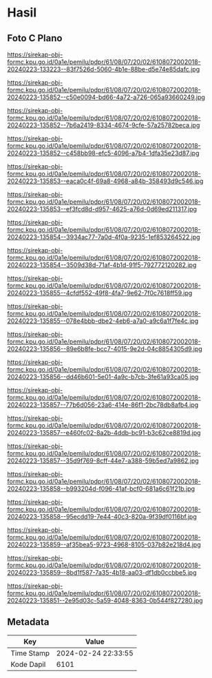 # Hasil

## Foto C Plano

https://sirekap-obj-formc.kpu.go.id/0a1e/pemilu/pdpr/61/08/07/20/02/6108072002018-20240223-133223--83f7526d-5060-4b1e-88be-d5e74e85dafc.jpg

https://sirekap-obj-formc.kpu.go.id/0a1e/pemilu/pdpr/61/08/07/20/02/6108072002018-20240223-135852--c50e0094-bd66-4a72-a726-065a93660249.jpg

https://sirekap-obj-formc.kpu.go.id/0a1e/pemilu/pdpr/61/08/07/20/02/6108072002018-20240223-135852--7b6a2419-8334-4674-9cfe-57a25782beca.jpg

https://sirekap-obj-formc.kpu.go.id/0a1e/pemilu/pdpr/61/08/07/20/02/6108072002018-20240223-135852--c458bb98-efc5-4096-a7b4-1dfa35e23d87.jpg

https://sirekap-obj-formc.kpu.go.id/0a1e/pemilu/pdpr/61/08/07/20/02/6108072002018-20240223-135853--eaca0c4f-69a8-4968-a84b-358493d9c546.jpg

https://sirekap-obj-formc.kpu.go.id/0a1e/pemilu/pdpr/61/08/07/20/02/6108072002018-20240223-135853--ef3fcd8d-d957-4625-a76d-0d69ed211317.jpg

https://sirekap-obj-formc.kpu.go.id/0a1e/pemilu/pdpr/61/08/07/20/02/6108072002018-20240223-135854--3934ac77-7a0d-4f0a-9235-1ef853264522.jpg

https://sirekap-obj-formc.kpu.go.id/0a1e/pemilu/pdpr/61/08/07/20/02/6108072002018-20240223-135854--3509d38d-71af-4b1d-91f5-792772120282.jpg

https://sirekap-obj-formc.kpu.go.id/0a1e/pemilu/pdpr/61/08/07/20/02/6108072002018-20240223-135855--4cfdf552-49f8-4fa7-9e62-7f0c7618ff59.jpg

https://sirekap-obj-formc.kpu.go.id/0a1e/pemilu/pdpr/61/08/07/20/02/6108072002018-20240223-135855--078e4bbb-dbe2-4eb6-a7a0-a9c6a1f7fe4c.jpg

https://sirekap-obj-formc.kpu.go.id/0a1e/pemilu/pdpr/61/08/07/20/02/6108072002018-20240223-135856--89e6b8fe-bcc7-4015-9e2d-04c8854305d9.jpg

https://sirekap-obj-formc.kpu.go.id/0a1e/pemilu/pdpr/61/08/07/20/02/6108072002018-20240223-135856--dd46b601-5e01-4a9c-b7cb-3fe61a93ca05.jpg

https://sirekap-obj-formc.kpu.go.id/0a1e/pemilu/pdpr/61/08/07/20/02/6108072002018-20240223-135857--77b6d056-23a6-414e-86f1-2bc78db8afb4.jpg

https://sirekap-obj-formc.kpu.go.id/0a1e/pemilu/pdpr/61/08/07/20/02/6108072002018-20240223-135857--e460fc02-8a2b-4ddb-bc91-b3c62ce8819d.jpg

https://sirekap-obj-formc.kpu.go.id/0a1e/pemilu/pdpr/61/08/07/20/02/6108072002018-20240223-135857--35d9f769-8cff-44e7-a388-59b5ed7a9862.jpg

https://sirekap-obj-formc.kpu.go.id/0a1e/pemilu/pdpr/61/08/07/20/02/6108072002018-20240223-135858--b993204d-f096-41af-bcf0-681a6c61f21b.jpg

https://sirekap-obj-formc.kpu.go.id/0a1e/pemilu/pdpr/61/08/07/20/02/6108072002018-20240223-135858--95ecdd19-7e44-40c3-820a-9f39df0116bf.jpg

https://sirekap-obj-formc.kpu.go.id/0a1e/pemilu/pdpr/61/08/07/20/02/6108072002018-20240223-135859--af35bea5-9723-4968-8105-037b82e218d4.jpg

https://sirekap-obj-formc.kpu.go.id/0a1e/pemilu/pdpr/61/08/07/20/02/6108072002018-20240223-135859--8bd1f587-7a35-4b18-aa03-df1db0ccbbe5.jpg

https://sirekap-obj-formc.kpu.go.id/0a1e/pemilu/pdpr/61/08/07/20/02/6108072002018-20240223-135851--2e95d03c-5a59-4048-8363-0b544f827280.jpg


## Metadata

| Key        | Value               |
| ---------- | ------------------- |
| Time Stamp | 2024-02-24 22:33:55 |
| Kode Dapil | 6101                |



